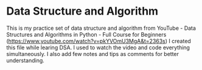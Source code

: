 # Data Structure and Algorithm
This is my practice set of data structure and algorithm from YouTube - Data Structures and Algorithms in Python - Full Course for Beginners (https://www.youtube.com/watch?v=pkYVOmU3MgA&t=2363s)
I created this file while learing DSA. I used to watch the video and code everything simultaneously. I also add few notes and tips as comments for better understanding.
